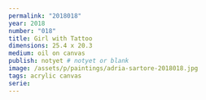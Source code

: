 ```yaml
---
permalink: "2018018"
year: 2018
number: "018"
title: Girl with Tattoo
dimensions: 25.4 x 20.3
medium: oil on canvas
publish: notyet # notyet or blank
image: /assets/p/paintings/adria-sartore-2018018.jpg
tags: acrylic canvas
serie:
---
```

